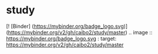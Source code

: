 # study

[! [Binder] (https://mybinder.org/badge_logo.svg)] (https://mybinder.org/v2/gh/caibo2/study/master)
.. image :: https://mybinder.org/badge_logo.svg
 : target: https://mybinder.org/v2/gh/caibo2/study/master
 
